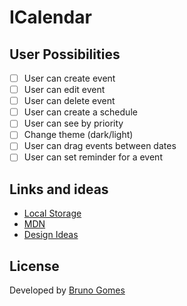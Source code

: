 # ICalendar

## User Possibilities


- [ ] User can create event
- [ ] User can edit event
- [ ] User can delete event
- [ ] User can create a schedule
- [ ] User can see by priority
- [ ] Change theme (dark/light)
- [ ] User can drag events between dates
- [ ] User can set reminder for a event

## Links and ideas

- [Local Storage](https://blog.logrocket.com/the-complete-guide-to-using-localstorage-in-javascript-apps-ba44edb53a36/)
- [MDN](https://developer.mozilla.org/en-US/)
- [Design Ideas](https://dribbble.com/tags/calendar)

## License

Developed by [Bruno Gomes](https://github.com/brunogomes98)